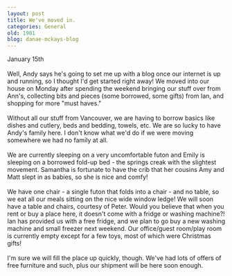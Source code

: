 ```yaml
---
layout: post
title: We've moved in.
categories: General
old: 1901
blog: danae-mckays-blog
---
```

January 15th<br /><br />Well, Andy says he&#39;s going to set me up with a blog once our internet is up and running, so I thought I&#39;d get started right away! We moved into our house on Monday after spending the weekend bringing our stuff over from Ann&#39;s, collecting bits and pieces (some borrowed, some gifts) from Ian, and shopping for more &quot;must haves.&quot;<br /><br />Without all our stuff from Vancouver, we are having to borrow basics like dishes and cutlery, beds and bedding, towels, etc. We are so lucky to have Andy&#39;s family here. I don&#39;t know what we&#39;d do if we were moving somewhere we had no family at all.<br /><br />We are currently sleeping on a very uncomfortable futon and Emily is sleeping on a borrowed fold-up bed - the springs creak with the slightest movement. Samantha is fortunate to have the crib that her cousins Amy and Matt slept in as babies, so she is nice and comfy!<br /><br />We have one chair - a single futon that folds into a chair - and no table, so we eat all our meals sitting on the nice wide window ledge! We will soon have a table and chairs, courtesy of Peter. Would you believe that when you rent or buy a place here, it doesn&#39;t come with a fridge or washing machine?! Ian has provided us with a free fridge, and we plan to go buy a new washing machine and small freezer next weekend. Our office/guest room/play room is currently empty except for a few toys, most of which were Christmas gifts!<br /><br />I&#39;m sure we will fill the place up quickly, though. We&#39;ve had lots of offers of free furniture and such, plus our shipment will be here soon enough.